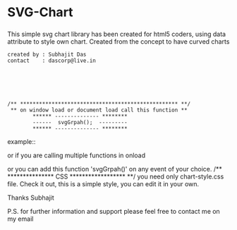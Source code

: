 # SVG-Chart
#####
This simple svg chart library has been created for html5 coders, using data attribute to style own chart.
Created from the concept to have curved charts


	created by : Subhajit Das
	contact    : dascorp@live.in	






	/** ************************************************** **/
	 ** on window load or document load call this function **
			****** -------------- ********
			------	svgGrpah();  ---------
			****** -------------- ********

example:: 
<script type="text/javascript">
      window.onload = svgGrpah;
</script>

or if you are calling multiple functions in onload
<script type="text/javascript">
      window.onload = function(){
	svgGrpah();
      };
</script>
or you can add this function 'svgGrpah()' on any event of your choice.
/** *************** CSS ****************** **/
you need only chart-style.css file.
Check it out, this is a simple style, you can edit it in your own.

Thanks 
Subhajit 

P.S. for further information and support please feel free to contact me on my email

